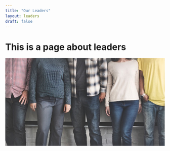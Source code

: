 ```yaml
---
title: "Our Leaders"
layout: leaders
draft: false
---
```

# This is a page about leaders

![This is an image](/img/freely-26905.jpg)


<!-- iterate through a list of leaders with a picture and description with Hugo templating -->